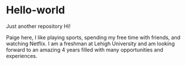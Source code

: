 # Hello-world
Just another repository 
Hi!

Paige here, I like playing sports, spending my free time with friends, and watching Netflix.
I am a freshman at Lehigh University and am looking forward to an amazing 4 years filled with many opportunities and experiences. 
